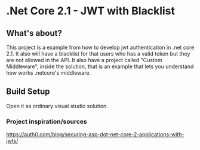 # .Net Core 2.1 - JWT with Blacklist

## What's about?

This project is a example from how to develop jwt authentication in .net core 2.1. It also will have a blacklist for that users who has a valid token but they are not allowed in the API.
It also have a project called "Custom Middleware", inside the solution, that is an example that lets you understand how works .netcore's middleware.

## Build Setup

Open it as ordinary visual studio solution.

### Project inspiration/sources

https://auth0.com/blog/securing-asp-dot-net-core-2-applications-with-jwts/
